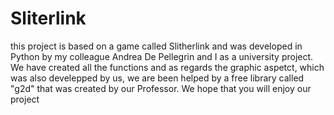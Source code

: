# Sliterlink
this project is based on a game called Slitherlink and was developed in Python by my colleague Andrea De Pellegrin and I as a university project. We have created all the functions and as regards the graphic aspetct, which was also develepped by us, we are been helped by a free library called "g2d" that was created by our Professor. We hope that you will enjoy our project 
